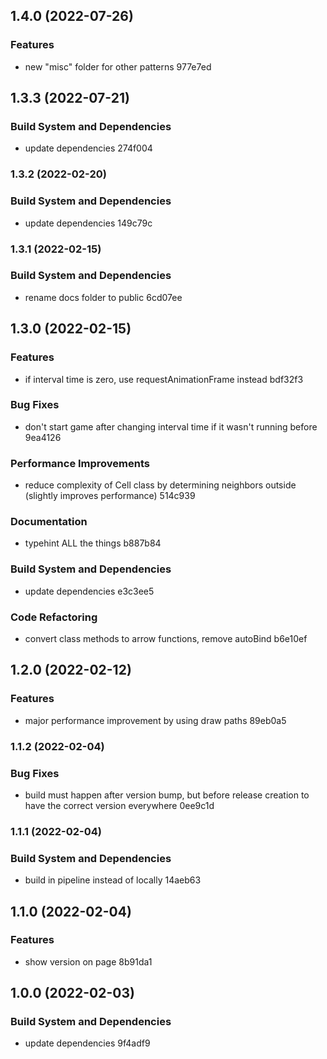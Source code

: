 ## 1.4.0 (2022-07-26)


### Features

* new "misc" folder for other patterns 977e7ed

## 1.3.3 (2022-07-21)


### Build System and Dependencies

* update dependencies 274f004

### 1.3.2 (2022-02-20)

### Build System and Dependencies

- update dependencies 149c79c

### 1.3.1 (2022-02-15)

### Build System and Dependencies

- rename docs folder to public 6cd07ee

## 1.3.0 (2022-02-15)

### Features

- if interval time is zero, use requestAnimationFrame instead bdf32f3

### Bug Fixes

- don't start game after changing interval time if it wasn't running before 9ea4126

### Performance Improvements

- reduce complexity of Cell class by determining neighbors outside (slightly improves performance) 514c939

### Documentation

- typehint ALL the things b887b84

### Build System and Dependencies

- update dependencies e3c3ee5

### Code Refactoring

- convert class methods to arrow functions, remove autoBind b6e10ef

## 1.2.0 (2022-02-12)

### Features

- major performance improvement by using draw paths 89eb0a5

### 1.1.2 (2022-02-04)

### Bug Fixes

- build must happen after version bump, but before release creation to have the correct version everywhere 0ee9c1d

### 1.1.1 (2022-02-04)

### Build System and Dependencies

- build in pipeline instead of locally 14aeb63

## 1.1.0 (2022-02-04)

### Features

- show version on page 8b91da1

## 1.0.0 (2022-02-03)

### Build System and Dependencies

- update dependencies 9f4adf9
